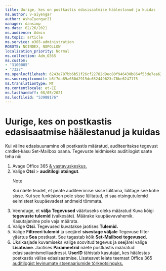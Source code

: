 ```yaml
---
title: Uurige, kes on postkastis edasisaatmise häälestanud ja kuidas
ms.author: v-aiyengar
author: AshaIyengar21
manager: dansimp
ms.date: 02/26/2021
ms.audience: Admin
ms.topic: article
ms.service: o365-administration
ROBOTS: NOINDEX, NOFOLLOW
localization_priority: Normal
ms.collection: Adm_O365
ms.custom:
- "3100005"
- "7327"
ms.openlocfilehash: 6243e787bb6b51f26cf22782d9ec80f946430b864f53de7ea626b7166a674d2c
ms.sourcegitcommit: b5f7da89a650d2915dc652449623c78be6247175
ms.translationtype: MT
ms.contentlocale: et-EE
ms.lasthandoff: 08/05/2021
ms.locfileid: "53988176"
---
```

# <a name="find-out-who-set-up-forwarding-on-a-mailbox-and-how"></a>Uurige, kes on postkastis edasisaatmise häälestanud ja kuidas

Kui väline edasisuunamine oli postkastis määratud, auditeeritakse tegevust cmdlet-käsu Set-Mailbox osana. Tegevuste leidmiseks auditilogist saate teha nii:

1. Avage Office 365 [& vastavuskeskus.](https://go.microsoft.com/fwlink/p/?linkid=2077143)
1. Valige **Otsi** >  **auditilogi otsingut**.
    > [!NOTE]
    > Kui näete teadet, et peate auditeerimise sisse lülitama, lülitage see kohe sisse. Kui see funktsioon pole sisse lülitatud, ei saa otsingutulemid eelmistest kuupäevadest andmeid tõmmata.
1. Veenduge, et **välja Tegevused** väärtuseks oleks määratud Kuva kõigi **tegevuste tulemid** (vaikesäte). Määrake kuupäevavahemik. Kasutajanime pole vaja määrata.
1. Valige **Otsi**. Tegevused kuvatakse jaotises **Tulemid.**
1. Valige **Filtreeri tulemid** ja seejärel **sisestage väljale** Tegevuse filter väärtus **Sea** postkast. See tagastab kõik **Set-Mailboxi tegevused.**
1. Üksikasjade kuvamiseks valige soovitud tegevus ja seejärel valige **Lisateave**. Jaotises **Parameetrid** näete postkastis määratud edasisaatmismeiliaadressi. **UserID** tähistab kasutajat, kes häälestas postkastis välise edasisaatmise.
Lisateavet leiate teemast Office 365 [auditilogist levinumate stsenaariumide tõrkeotsinguks.](https://go.microsoft.com/fwlink/?linkid=2103944)